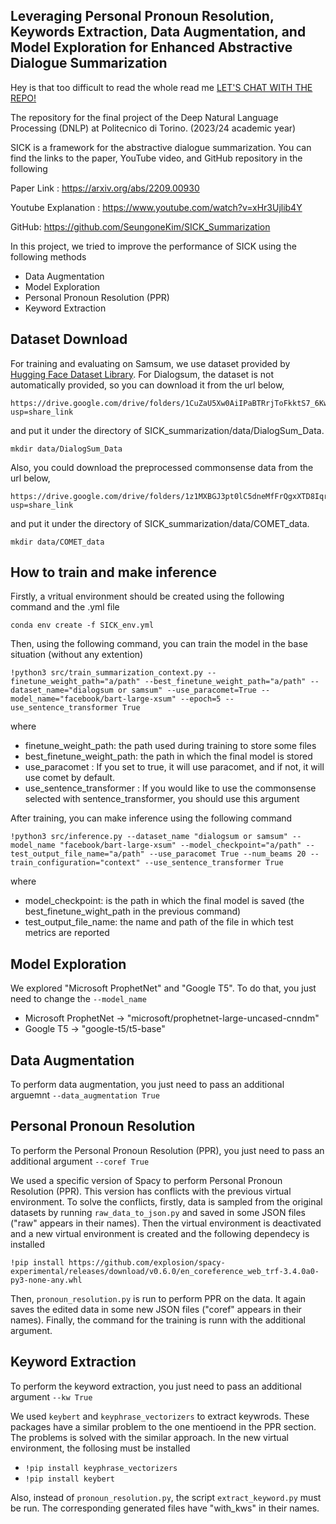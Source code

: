 ## Leveraging Personal Pronoun Resolution, Keywords Extraction, Data Augmentation, and Model Exploration for Enhanced Abstractive Dialogue Summarization
Hey is that too difficult to read the whole read me [LET'S CHAT WITH THE REPO!](https://hf.co/chat/assistant/66d7552c06318396b70e04d4)

The repository for the final project of the Deep Natural Language Processing (DNLP) at Politecnico di Torino. (2023/24 academic year)

SICK is a framework for the abstractive dialogue summarization. You can find the links to the paper, YouTube video, and GitHub repository in the following

Paper Link : https://arxiv.org/abs/2209.00930

Youtube Explanation : https://www.youtube.com/watch?v=xHr3Ujlib4Y

GitHub: https://github.com/SeungoneKim/SICK_Summarization

In this project, we tried to improve the performance of SICK using the following methods
- Data Augmentation
- Model Exploration
- Personal Pronoun Resolution (PPR)
- Keyword Extraction

## Dataset Download
For training and evaluating on Samsum, we use dataset provided by [Hugging Face Dataset Library](https://github.com/huggingface/datasets). For Dialogsum, the dataset is not automatically provided, so you can download it from the url below,
```
https://drive.google.com/drive/folders/1CuZaU5Xw0AiIPaBTRrjToFkktS7_6KwG?usp=share_link
```
and put it under the directory of SICK_summarization/data/DialogSum_Data.
```
mkdir data/DialogSum_Data
```

Also, you could download the preprocessed commonsense data from the url below,
```
https://drive.google.com/drive/folders/1z1MXBGJ3pt0lC5dneMfFrQgxXTD8Iqrr?usp=share_link
```
and put it under the directory of SICK_summarization/data/COMET_data.
```
mkdir data/COMET_data
```

## How to train and make inference
Firstly, a vritual environment should be created using the following command and the .yml file
```
conda env create -f SICK_env.yml
```
Then, using the following command, you can train the model in the base situation (without any extention)
```
!python3 src/train_summarization_context.py --finetune_weight_path="a/path" --best_finetune_weight_path="a/path" --dataset_name="dialogsum or samsum" --use_paracomet=True --model_name="facebook/bart-large-xsum" --epoch=5 --use_sentence_transformer True
```
where
- finetune_weight_path: the path used during training to store some files
- best_finetune_weight_path: the path in which the final model is stored
- use_paracomet : If you set to true, it will use paracomet, and if not, it will use comet by default.
- use_sentence_transformer : If you would like to use the commonsense selected with sentence_transformer, you should use this argument

After training, you can make inference using the following command
```
!python3 src/inference.py --dataset_name "dialogsum or samsum" --model_name "facebook/bart-large-xsum" --model_checkpoint="a/path" --test_output_file_name="a/path" --use_paracomet True --num_beams 20 --train_configuration="context" --use_sentence_transformer True
```
where
- model_checkpoint: is the path  in which the final model is saved (the best_finetune_wight_path in the previous command)
- test_output_file_name: the name and path of the file in which test metrics are reported

## Model Exploration
We explored "Microsoft ProphetNet" and "Google T5". To do that, you just need to change the ```--model_name```
- Microsoft ProphetNet -> "microsoft/prophetnet-large-uncased-cnndm"
- Google T5 -> "google-t5/t5-base"

## Data Augmentation
To perform data augmentation, you just need to pass an additional arguemnt ```--data_augmentation True```

## Personal Pronoun Resolution
To perform the Personal Pronoun Resolution (PPR), you just need to pass an additional argument ```--coref True```

We used a specific version of Spacy to perform Personal Pronoun Resolution (PPR). This version has conflicts with the previous virtual environment. To solve the conflicts, firstly, data is sampled from the original datasets by running ```raw_data_to_json.py``` and saved in some JSON files ("raw" appears in their names). Then the virtual environment is deactivated and a new virtual environment is created and the following dependecy is installed

```!pip install https://github.com/explosion/spacy-experimental/releases/download/v0.6.0/en_coreference_web_trf-3.4.0a0-py3-none-any.whl```

Then, ```pronoun_resolution.py``` is run to perform PPR on the data. It again saves the edited data in some new JSON files ("coref" appears in their names). Finally, the command for the training is runn with the additional argument.

## Keyword Extraction
To perform the keyword extraction, you just need to pass an additional argument ```--kw True```

We used ```keybert``` and ```keyphrase_vectorizers``` to extract keywrods. These packages have a similar problem to the one mentioend in the PPR section. The problems is solved with the similar approach. In the new virtual environment, the follosing must be installed
- ```!pip install keyphrase_vectorizers```
- ```!pip install keybert```

Also, instead of ```pronoun_resolution.py```, the script ```extract_keyword.py``` must be run. The corresponding generated files have "with_kws" in their names.
